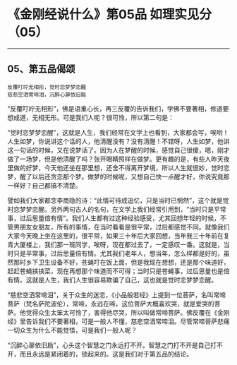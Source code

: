 # 《金刚经说什么》第05品 如理实见分（05）

------

## 05、第五品偈颂

```
反覆叮咛无相形，觉时恋梦梦恋醒
慈悲空洒常啼泪，沉醉心扉依旧扃
```

“反覆叮咛无相形”，佛是语重心长，再三反覆的告诉我们，学佛不要著相，修道要想成道，无相无形。可是我们人呢？很可怜，所以第二句是：

“觉时恋梦梦恋醒”，这就是人生，我们经常在文学上也看到，大家都会写，唉哟！人生如梦，你说讲这个话的人，他清醒没有？没有清醒！不错呀，人生如梦，他讲这一句话的时候，又在说梦话了。因为人在梦醒的时候，感觉自己很傻，嗯，刚才做了一场梦，但是他清醒了吗？张开眼睛照样在做梦。更有趣的是，有些人昨天夜里做的好梦，今天他还坐在那里想，还舍不得离开梦境，所以人生就很妙，觉时恋梦，醒了以后还贪恋那个梦。做梦的时候呢，又想自己快一点醒才好，你说究竟那一样好？自己都搞不清楚。

譬如我们大家都念李商隐的诗：“此情可待成追忆，只是当时已惘然”，这个就是觉时恋梦梦恋醒。另外两句古人的名句，在文学上我们经常引用到，“当时只是平常事，过后思量倍有情”。我们人生都有过这种经验感受，尤其回想年轻的时候，不管男朋友女朋友，所有的事情，在当时看看是很平常，过后都感觉不同。就像我们大家今天晚上坐在这里的，很平常，如果三十年后大家回想，当年我三十年前在复青大厦楼上，我们那一班同学，唉呀，现在都过去了，一定感叹一番。这就是，当时只是平常事，过后思量倍有情。尤其我们老年人，想当年，怎么样都是好的，虽然那时乡下卫生设备不好，苍蝇叮在饭上面，但是我现在想想，还是那个味道好，赶赶苍蝇挟挟菜，现在再想那个味道而不可得；当时只是苍蝇事，过后思量也是倍有情。这就是人生，我们人生很容易欺骗了自己，这也就是觉时恋梦梦恋醒。

“慈悲空洒常啼泪”，关于众生的迷恋，《小品般若经》上提到一位菩萨，名叫常啼菩萨（梵名萨陀波伦），常啼，永远在啼，这位菩萨大概喜欢哭，就是爱哭的菩萨。他觉得众生太笨太可怜了，害得他尽哭，所以叫做常啼菩萨。佛反覆在《金刚经》里告诉我们不要著相，可是一般人不懂，慈悲空洒常啼泪。尽管常啼菩萨悲痛一切众生为什么不能觉悟，可是我们一般人呢？

“沉醉心扉依旧扃”，心头这个智慧之门永远打不开。智慧之门打不开是自己打不开，而且永远是紧闭着的，锁起来的。这是我们对于第五品的结论。
